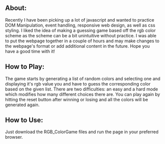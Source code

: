 ## About:
Recently I have been picking up a lot of javascript and wanted to practice DOM Manipulation, event handling, responsive web design, as well as css styling. I liked the idea of making a guessing game based off the rgb color scheme as the scheme can be a bit unintuitive without practice. I was able to put the webpage together in a couple of hours and may make changes to the webpage's format or add additional content in the future. Hope you have a good time with it!
## How to Play:
The game starts by generating a list of random colors and selecting one and displaying it's rgb value you and have to guess the corresponding color based on the given list. There are two difficulties: an easy and a hard mode which modifies how many different choices there are. You can play again by hitting the reset button after winning or losing and all the colors will be generated again.

## How to Use:
Just download the RGB_ColorGame files and run the page in your preferred browser.
